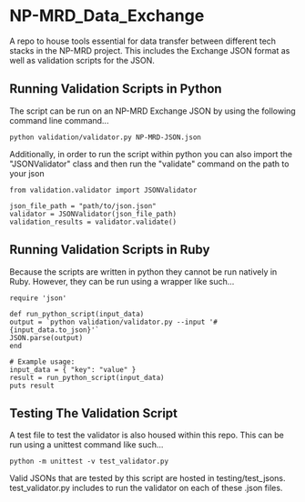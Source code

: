 # NP-MRD_Data_Exchange
A repo to house tools essential for data transfer between different tech stacks in the NP-MRD project. This includes the Exchange JSON format as well as validation scripts for the JSON.

## Running Validation Scripts in Python

The script can be run on an NP-MRD Exchange JSON by using the following command line command...

    python validation/validator.py NP-MRD-JSON.json

Additionally, in order to run the script within python you can also import the "JSONValidator" class and then run the "validate" command on the path to your json

    from validation.validator import JSONValidator

    json_file_path = "path/to/json.json"
    validator = JSONValidator(json_file_path)
    validation_results = validator.validate()

## Running Validation Scripts in Ruby

Because the scripts are written in python they cannot be run natively in Ruby. However, they can be run using a wrapper like such...

    require 'json'

    def run_python_script(input_data)
    output = `python validation/validator.py --input '#{input_data.to_json}'`
    JSON.parse(output)
    end

    # Example usage:
    input_data = { "key": "value" }
    result = run_python_script(input_data)
    puts result

## Testing The Validation Script

A test file to test the validator is also housed within this repo. This can be run using a unittest command like such...

    python -m unittest -v test_validator.py

Valid JSONs that are tested by this script are hosted in testing/test_jsons. test_validator.py includes to run the validator on each of these .json files.
